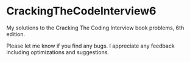 # CrackingTheCodeInterview6

My solutions to the Cracking The Coding Interview book problems, 6th edition. 

Please let me know if you find any bugs. I appreciate any feedback including optimizations and suggestions. 
